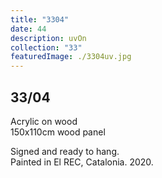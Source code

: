```yaml
---
title: "3304"
date: 44
description: uvOn
collection: "33"
featuredImage: ./3304uv.jpg
---
```


## 33/04

Acrylic on wood<br/>
150x110cm wood panel

Signed and ready to hang.<br/>
Painted in El REC, Catalonia. 2020.